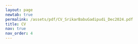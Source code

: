```yaml
---
layout: page
newtab: true
permalink: /assets/pdf/CV_SrikarBabuGadipudi_Dec2024.pdf
title: CV
nav: true
nav_order: 4
---
```

